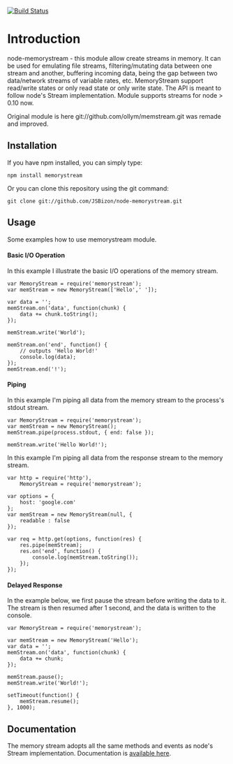 [![Build Status](https://travis-ci.org/JSBizon/node-memorystream.svg?branch=master)](https://travis-ci.org/JSBizon/node-memorystream)

# Introduction
node-memorystream - this module allow create streams in memory. It can be used for emulating file streams, filtering/mutating data between one stream and another, buffering incoming data, being the gap between two data/network streams of variable rates, etc. MemoryStream support read/write states or only read state or only write state. The API is meant to follow node's Stream implementation.
Module supports streams for node > 0.10 now.


Original module is here git://github.com/ollym/memstream.git was remade and improved. 

## Installation
If you have npm installed, you can simply type:

    npm install memorystream
    
Or you can clone this repository using the git command:

    git clone git://github.com/JSBizon/node-memorystream.git
    
## Usage
Some examples how to use memorystream module.

#### Basic I/O Operation
In this example I illustrate the basic I/O operations of the memory stream.

    var MemoryStream = require('memorystream');
    var memStream = new MemoryStream(['Hello',' ']);
    
    var data = '';
    memStream.on('data', function(chunk) {
        data += chunk.toString();
    });
    
    memStream.write('World');
    
    memStream.on('end', function() {
        // outputs 'Hello World!'
        console.log(data);
    });
    memStream.end('!');
    
#### Piping
In this example I'm piping all data from the memory stream to the process's stdout stream.

    var MemoryStream = require('memorystream');
    var memStream = new MemoryStream();
    memStream.pipe(process.stdout, { end: false });
    
    memStream.write('Hello World!');
    
In this example I'm piping all data from the response stream to the memory stream.

    var http = require('http'),
        MemoryStream = require('memorystream');

    var options = {
        host: 'google.com'
    };
    var memStream = new MemoryStream(null, {
        readable : false
    });

    var req = http.get(options, function(res) {
        res.pipe(memStream);
        res.on('end', function() {
            console.log(memStream.toString());
        });
    });

#### Delayed Response
In the example below, we first pause the stream before writing the data to it. The stream is then resumed after 1 second, and the data is written to the console.

    var MemoryStream = require('memorystream');

    var memStream = new MemoryStream('Hello');
    var data = '';
    memStream.on('data', function(chunk) {
        data += chunk;
    });
    
    memStream.pause();
    memStream.write('World!');
    
    setTimeout(function() {
        memStream.resume();
    }, 1000);

## Documentation
The memory stream adopts all the same methods and events as node's Stream implementation.
Documentation is [available here](http://github.com/JSBizon/node-memorystream/wiki/API/ "Documentation").



    
